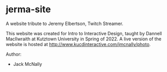 # jerma-site
A website tribute to Jeremy Elbertson, Twitch Streamer.

This website was created for Intro to Interactive Design, taught by Dannell MacIlwraith at Kutztown University in Spring of 2022.
A live version of the website is hosted at http://www.kucdinteractive.com/jmcnally/photo.

Author:
- Jack McNally
